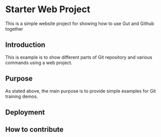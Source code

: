 # Starter Web Project

This is a simple website project for showing how to use Gut and Github together

## Introduction

This is example is to show different parts of Git repository and various commands using a web project.

## Purpose

As stated above, the main purpose is to provide simple examples for Git training demos.

## Deployment

## How to contribute